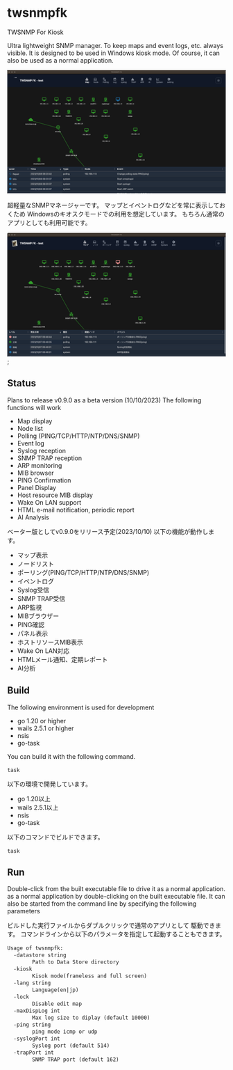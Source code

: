 # twsnmpfk
TWSNMP For Kiosk

Ultra lightweight SNMP manager.
To keep maps and event logs, etc. always visible.
It is designed to be used in Windows kiosk mode.
Of course, it can also be used as a normal application.

![](docs/images/2023-10-08_06-21-51.png)

超軽量なSNMPマネージャーです。
マップとイベントログなどを常に表示しておくため
Windowsのキオスクモードでの利用を想定しています。
もちろん通常のアプリとしても利用可能です。

![](docs/images/2023-10-07_06-47-37.png);

## Status

Plans to release v0.9.0 as a beta version (10/10/2023)
The following functions will work

- Map display
- Node list
- Polling (PING/TCP/HTTP/NTP/DNS/SNMP)
- Event log
- Syslog reception
- SNMP TRAP reception
- ARP monitoring
- MIB browser
- PING Confirmation
- Panel Display
- Host resource MIB display
- Wake On LAN support
- HTML e-mail notification, periodic report
- AI Analysis

ベーター版としてv0.9.0をリリース予定(2023/10/10)
以下の機能が動作します。

- マップ表示
- ノードリスト
- ポーリング(PING/TCP/HTTP/NTP/DNS/SNMP)
- イベントログ
- Syslog受信
- SNMP TRAP受信
- ARP監視
- MIBブラウザー
- PING確認
- パネル表示
- ホストリソースMIB表示
- Wake On LAN対応
- HTMLメール通知、定期レポート
- AI分析

## Build 

The following environment is used for development

 - go 1.20 or higher
 - wails 2.5.1 or higher
 - nsis
 - go-task

You can build it with the following command.

 ````
 task
 ````


以下の環境で開発しています。

 - go 1.20以上
 - wails 2.5.1以上
 - nsis
 - go-task

以下のコマンドでビルドできます。
 ```
 task
 ```
 
 ## Run

 Double-click from the built executable file to drive it as a normal application.
as a normal application by double-clicking on the built executable file.
It can also be started from the command line by specifying the following parameters

ビルドした実行ファイルからダブルクリックで通常のアプリとして
駆動できます。
コマンドラインから以下のパラメータを指定して起動することもできます。

```
Usage of twsnmpfk:
  -datastore string
    	Path to Data Store directory
  -kiosk
    	Kisok mode(frameless and full screen)
  -lang string
    	Language(en|jp)
  -lock
    	Disable edit map
  -maxDispLog int
    	Max log size to diplay (default 10000)
  -ping string
    	ping mode icmp or udp
  -syslogPort int
    	Syslog port (default 514)
  -trapPort int
    	SNMP TRAP port (default 162)
```